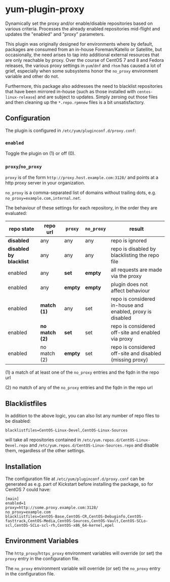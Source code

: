 # yum-plugin-proxy

Dynamically set the proxy and/or enable/disable repositories based on various criteria. Processes
the already enabled repositories mid-flight and updates the "enabled" and "proxy" parameters.

This plugin was originally designed for environments where by default, packages are consumed from an
in-house Foreman/Katello or Satellite, but occasionally, the need arises to tap into additional
external resources that are only reachable by proxy. Over the course of CentOS 7 and 8 and Fedora
releases, the various proxy settings in `yum`/`dnf` and `rhsm` has caused a lot of grief, especially
when some subsystems honor the `no_proxy` environment variable and other do not.

Furthermore, this package also addresses the need to blacklist repositories that have been mirrored
in-house (such as those installed with `centos-linux-release`) and are subject to updates. Simply
zeroing out those files and then cleaning up the `*.repo.rpmnew` files is a bit unsatisfactory.

## Configuration

The plugin is configured in `/etc/yum/pluginconf.d/proxy.conf`:

### `enabled`

Toggle the plugin on (1) or off (0).

### `proxy`/`no_proxy`

`proxy` is of the form `http://proxy.host.example.com:3128/` and points at a http proxy server in your organization.

`no_proxy` is a comma-separated list of domains without trailing dots, e.g. `no_proxy=example.com,internal.net`.

The behaviour of these settings for each repository, in the order they are evaluated:

| repo state | repo url     | `proxy`     | `no_proxy` | result                              |
| ---------- | ------------ | ----------- | ---------- | ----------------------------------- |
| **disabled** | any          | any         | any        | repo is ignored                     |
| **disabled by blacklist** | any | any | any | repo is disabled by blacklisting the repo file |
| enabled    | any          | **set**       | **empty**    | all requests are made via the proxy |
| enabled    | any          | **empty**     | **empty**    | plugin does not affect behaviour    |
| enabled    | **match (1)**  | any         | set        | repo is considered in-house and enabled, proxy is disabled |
| enabled    | **no match (2)** | **set**     | set        | repo is considered off-site and enabled via proxy |
| enabled    | no match (2) | **empty**     | set        | repo is considered off-site and disabled (missing proxy) |

(1) a match of at least one of the `no_proxy` entries and the fqdn in the repo url

(2) no match of any of the `no_proxy` entries and the fqdn in the repo url

## Blacklistfiles

In addition to the above logic, you can also list any number of repo files to be disabled:

`blacklistfiles=CentOS-Linux-Devel,CentOS-Linux-Sources`

will take all repositories contained in `/etc/yum.repos.d/CentOS-Linux-Devel.repo` and `/etc/yum.repos.d/CentOS-Linux-Sources.repo`
and disable them, regardless of the other settings.

## Installation

The configuration file at `/etc/yum/pluginconf.d/proxy.conf` can be generated as e.g. part of Kickstart before installing
the package, so for CentOS 7 could have:

```
[main]
enabled=1
proxy=http://some.proxy.example.com:3128/
no_proxy=example.com
blacklistfiles=CentOS-Base,CentOS-CR,CentOS-Debuginfo,CentOS-fasttrack,CentOS-Media,CentOS-Sources,CentOS-Vault,CentOS-SCLo-scl,CentOS-SCLo-scl-rh,CentOS-x86_64-kernel,epel
```

## Environment Variables

The `http_proxy`/`https_proxy` environment variables will override (or set) the `proxy` entry in the configuration file.

The `no_proxy` environment variable will override (or set) the `no_proxy` entry in the configuration file.
